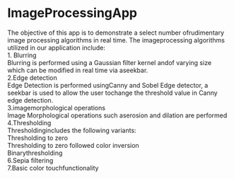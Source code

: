 # ImageProcessingApp
The​ ​objective​ ​of​ ​this​ ​app​ ​is​ ​to​ ​demonstrate​ ​a​ ​select​ ​number​ ​of​ ​rudimentary​ ​image​ ​processing algorithms​ ​in​ ​real​ ​time.​ ​The​ ​image​ ​processing​ ​algorithms​ ​utilized​ ​in​ ​our​ ​application​ ​include:<br/>1. Blurring <br/>Blurring​ ​is​ ​performed​ ​using​ ​a​ ​Gaussian​ ​filter​ ​kernel​ ​and​ ​of​ ​varying​ ​size​ ​which​ ​can be​ ​modified​ ​in​ ​real​ ​time​ ​via​ ​a​ ​seekbar.<br/>2.Edge​ ​detection<br/>   Edge​ ​Detection​ ​is​ ​performed​ ​using​ ​Canny​ ​and​ ​Sobel​ ​Edge​ ​detector,​ ​a​ ​seekbar​ ​is used​ ​to​ ​allow​ ​the​ ​user​ ​to​ ​change​ ​the​ ​threshold​ ​value​ ​in​ ​Canny​ ​edge​ ​detection.<br/> 3.image​ ​morphological​ ​operations<br/>  Image​ ​Morphological​ ​operations​ ​such​ ​as​ ​erosion​ ​and​ ​dilation​ ​are​ ​performed<br/>4.Thresholding <br/>Thresholding​ ​includes​ ​the​ ​following​ ​variants: <br/>Thresholding​ ​to​ ​zero <br/>Thresholding​ ​to​ ​zero​ ​followed​ ​color​ ​inversion  <br/>Binary​ ​thresholding <br/>6.Sepia​ ​filtering<br/> 7.Basic​ ​color​ ​touch​ ​functionality​
